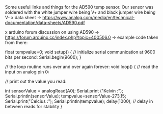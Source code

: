 Some useful links and things for the AD590 temp sensor. Our sensor was soldered with the white jumper wire being V+ and black jumper wire being V-
x data sheet
    -> https://www.analog.com/media/en/technical-documentation/data-sheets/AD590.pdf

x arduino forum discussion on using AD590
    -> https://forum.arduino.cc/index.php?topic=400506.0
    -> example code taken from there:

float tempvalue=0;
void setup() {
  // initialize serial communication at 9600 bits per second:
  Serial.begin(9600);
}

// the loop routine runs over and over again forever:
void loop() {
  // read the input on analog pin 0:

  // print out the value you read:


  int sensorValue = analogRead(A0);
  Serial.print ("Kelvin :");
  Serial.println(sensorValue);
  tempvalue=sensorValue-273.15;
  Serial.print("Celcius :");
  Serial.println(tempvalue);
  delay(1000);        // delay in between reads for stability
}

